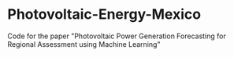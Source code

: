 # Photovoltaic-Energy-Mexico
 Code for the paper "Photovoltaic Power Generation Forecasting for Regional Assessment using Machine Learning" 
